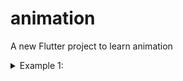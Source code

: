 # animation

A new Flutter project to learn animation

<details><summary>Example 1:</summary>
<p>
 > https://github.com/PrinceLeBon/habit_tracker/assets/102158487/863fb3b5-5692-4d3c-b939-7c0d0ef0322f
</p>
</details>